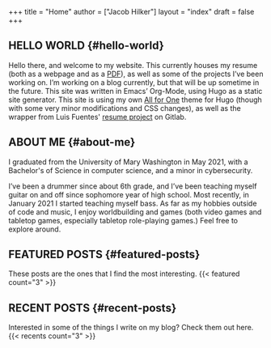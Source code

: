 +++
title = "Home"
author = ["Jacob Hilker"]
layout = "index"
draft = false
+++

## HELLO WORLD {#hello-world}

Hello there, and welcome to my website. This currently houses my resume (both as a webpage and as a [PDF](/uploads/resume.pdf)), as well as some of the projects I’ve been working on. I’m working on a blog currently, but that will be up sometime in the future. This site was written in Emacs’ Org-Mode, using Hugo as a static site generator. This site is using my own [All for One](https://github.com/jhilker1/hugo-all-for-one) theme for Hugo (though with some very minor modifications and CSS changes), as well as the wrapper from Luis Fuentes' [resume project](https://gitlab.com/luisfuentes/resume/) on Gitlab.


## ABOUT ME {#about-me}

I graduated from the University of Mary Washington in May 2021, with a Bachelor's of Science in computer science, and a minor in cybersecurity.

I’ve been a drummer since about 6th grade, and I’ve been teaching myself guitar on and off since sophomore year of high school. Most recently, in January 2021 I started teaching myself bass. As far as my hobbies outside of code and music, I enjoy worldbuilding and games (both video games and tabletop games, especially tabletop role-playing games.) Feel free to explore around.


## FEATURED POSTS {#featured-posts}

These posts are the ones that I find the most interesting.
{{< featured count="3" >}}


## RECENT POSTS {#recent-posts}

Interested in some of the things I write on my blog? Check them out here.
{{< recents count="3" >}}
